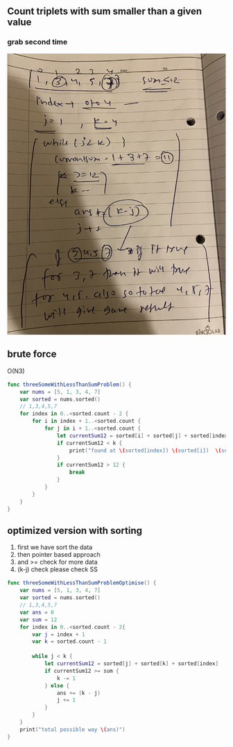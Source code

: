 ## Count triplets with sum smaller than a given value

### grab second time

![Alt text](/images_arr/lessthantriplets.png)


## brute force 
O(N3)

```swift
func threeSomeWithLessThanSumProblem() {
    var nums = [5, 1, 3, 4, 7]
    var sorted = nums.sorted()
    // 1,3,4,5,7
    for index in 0..<sorted.count - 2 { 
        for i in index + 1..<sorted.count {
            for j in i + 1..<sorted.count {
                let currentSum12 = sorted[i] + sorted[j] + sorted[index]
                if currentSum12 < k {
                    print("found at \(sorted[index]) \(sorted[i])  \(sorted[j])")
                }
                if currentSum12 > 12 {
                    break
                }
            }
        }
    }
}

```

## optimized version with sorting 

1. first we have sort the data 
2. then pointer based approach 
3. and >= check for more data
4. (k-j) check please check SS

```swift
func threeSomeWithLessThanSumProblemOptimise() {
    var nums = [5, 1, 3, 4, 7]
    var sorted = nums.sorted()
    // 1,3,4,5,7
    var ans = 0
    var sum = 12    
    for index in 0..<sorted.count - 2{ 
        var j = index + 1
        var k = sorted.count - 1
        
        while j < k {
            let currentSum12 = sorted[j] + sorted[k] + sorted[index]
            if currentSum12 >= sum {
                k -= 1 
            } else {
                ans += (k - j)
                j += 1
            }
        }
    }
    print("total possible way \(ans)")
}

```
